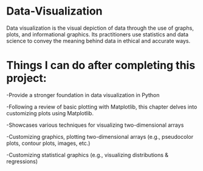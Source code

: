 # Data-Visualization

Data visualization is the visual depiction of data through the use of graphs, plots, and informational graphics. Its practitioners use statistics and data science to convey the meaning behind data in ethical and accurate ways.

# Things I can do after completing this project:

-Provide a stronger foundation in data visualization in Python

-Following a review of basic plotting with Matplotlib, this chapter delves into customizing plots using Matplotlib.

-Showcases various techniques for visualizing two-dimensional arrays

-Customizing graphics, plotting two-dimensional arrays (e.g., pseudocolor plots, contour plots, images, etc.)

-Customizing statistical graphics (e.g., visualizing distributions & regressions)
